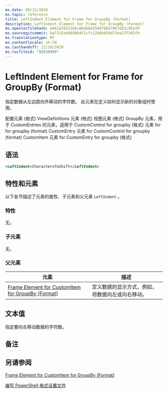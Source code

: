 ```yaml
---
ms.date: 09/13/2016
ms.topic: reference
title: LeftIndent Element for Frame for GroupBy (Format)
description: LeftIndent Element for Frame for GroupBy (Format)
ms.openlocfilehash: e662a59311bbc8bd66d35087d857067db1c9b2d9
ms.sourcegitcommit: ba7315a496986451cfc1296b659d73ea2373d3f0
ms.translationtype: MT
ms.contentlocale: zh-CN
ms.lasthandoff: 12/10/2020
ms.locfileid: "92659999"
---
```

# <a name="leftindent-element-for-frame-for-groupby-format"></a>LeftIndent Element for Frame for GroupBy (Format)

指定数据从左边距向外移动的字符数。 此元素在定义如何显示新的对象组时使用。

配置元素 (格式) ViewDefinitions 元素 (格式) 视图元素 (格式) GroupBy 元素，用于 CustomEntries 的元素，适用于 CustomControl for groupby (格式) 元素 for for groupby (format) CustomEntry 元素 for CustomControl for groupby (format) CustomItem 元素 for CustomEntry for groupby (格式) 

## <a name="syntax"></a>语法

```xml
<LeftIndent>CharactersToShift</LeftIndent>
```

## <a name="attributes-and-elements"></a>特性和元素

以下各节描述了元素的属性、子元素和父元素 `LeftIndent` 。

### <a name="attributes"></a>特性

无。

### <a name="child-elements"></a>子元素

无。

### <a name="parent-elements"></a>父元素

|元素|描述|
|-------------|-----------------|
|[Frame Element for CustomItem for GroupBy (Format)](./frame-element-for-customitem-for-groupby-format.md)|定义数据的显示方式，例如，将数据向左或向右移动。|

## <a name="text-value"></a>文本值

指定要向左移动数据的字符数。

## <a name="remarks"></a>备注

## <a name="see-also"></a>另请参阅

[Frame Element for CustomItem for GroupBy (Format)](./frame-element-for-customitem-for-groupby-format.md)

[编写 PowerShell 格式设置文件](./writing-a-powershell-formatting-file.md)
